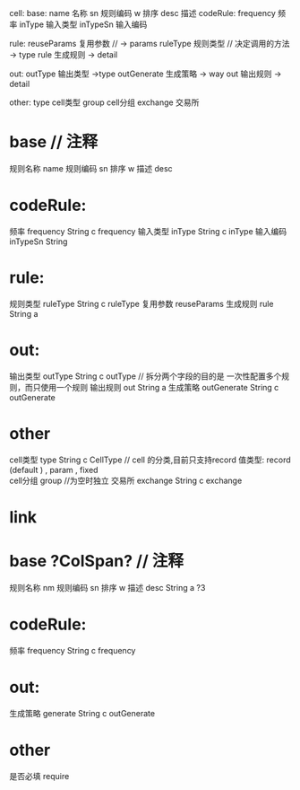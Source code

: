 cell:
base:
    name 名称
    sn 规则编码
    w 排序
    desc 描述
codeRule:
    frequency 频率
    inType 输入类型
    inTypeSn 输入编码

rule:
    reuseParams 复用参数  // -> params 
    ruleType 规则类型  // 决定调用的方法 -> type 
    rule 生成规则  -> detail

out:
    outType 输出类型 ->type 
    outGenerate 生成策略  -> way 
    out 输出规则   -> detail


other:
    type cell类型 
    group cell分组
    exchange 交易所



#  base // 注释
规则名称  name
规则编码 sn
排序 w
描述 desc 
#  codeRule:
频率 frequency String c frequency
输入类型  inType  String c inType 
输入编码  inTypeSn  String 
#  rule:
规则类型 ruleType String c ruleType
复用参数 reuseParams 
生成规则 rule String a 
#  out:
输出类型 outType String c outType // 拆分两个字段的目的是 一次性配置多个规则，而只使用一个规则
输出规则 out String a
生成策略 outGenerate String  c outGenerate
# other 
cell类型 type String  c CellType   // cell 的分类,目前只支持record 值类型: record (default )  , param , fixed  
cell分组 group   //为空时独立
交易所 exchange String  c exchange







# link 
#  base ?ColSpan? // 注释 
规则名称 nm
规则编码 sn
排序 w
描述 desc String a ?3

#  codeRule:
频率 frequency String c frequency
#  out:
生成策略 generate String  c outGenerate
# other 
是否必填 require

